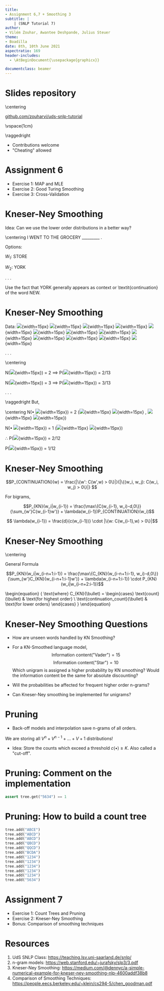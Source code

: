 ```yaml
---
title:
- Assignment 6,7 + Smoothing 3
subtitle: |
    | (SNLP Tutorial 7)
author:
- Vilém Zouhar, Awantee Deshpande, Julius Steuer
theme:
- Boadilla
date: 8th, 10th June 2021
aspectratio: 169
header-includes:
  - \AtBeginDocument{\usepackage{graphicx}}

documentclass: beamer
---
```


# Slides repository

\centering

[github.com/zouharvi/uds-snlp-tutorial](https://github.com/zouharvi/uds-snlp-tutorial)

\vspace{1cm}

\raggedright 

- Contributions welcome
- "Cheating" allowed

# Assignment 6

- Exercise 1: MAP and MLE
- Exercise 2: Good Turing Smoothing
- Exercise 3: Cross-Validation

# Kneser-Ney Smoothing

Idea: Can we use the lower order distributions in a better way?

\centering
I WENT TO THE GROCERY _________ .

Options:

$W_1$: STORE

$W_2$: YORK

. . .

Use the fact that YORK generally appears as context or \textit{continuation} of the word NEW. 

# Kneser-Ney Smoothing

Data: ![](img/banana.png){width=15px}
![](img/apple.png){width=15px}
![](img/eggplant.png){width=15px}
![](img/banana.png){width=15px}
![](img/cherries.png){width=15px}
![](img/grapes.png){width=15px}
![](img/herb.png){width=15px}
![](img/cherries.png){width=15px}
![](img/grapes.png){width=15px}
![](img/banana.png){width=15px}
![](img/cherries.png){width=15px}
![](img/grapes.png){width=15px}
![](img/apple.png){width=15px}

. . .

\centering 

N(![](img/apple.png){width=15px}) = 2 $\implies$ P(![](img/apple.png){width=15px}) = 2/13

N(![](img/grapes.png){width=15px}) = 3 $\implies$ P(![](img/grapes.png){width=15px}) = 3/13

. . .

\raggedright
But, 

\centering
N($\bullet$ ![](img/apple.png){width=15px}) = 2 (![](img/banana.png){width=15px} ![](img/apple.png){width=15px} , ![](img/grapes.png){width=15px} ![](img/apple.png){width=15px})

N($\bullet$ ![](img/grapes.png){width=15px}) = 1 (![](img/cherries.png){width=15px} ![](img/grapes.png){width=15px})

$\therefore$ P(![](img/apple.png){width=15px}) = 2/12 <!--non-circular corpus-->

P(![](img/grapes.png){width=15px}) = 1/12

# Kneser-Ney Smoothing

$$P_{CONTINUATION}(w) = \frac{|\{w': C(w',w) > 0\}|}{|\{(w_i, w_j): C(w_i, w_j) > 0\}|}  $$ 
<!--the history that precedes our word of interest-->

For bigrams,

$$P_{KN}(w_i|w_{i-1}) = \frac{\max\{C(w_{i-1}, w_i)-d,0\}}{\sum_{w'}C(w_{i-1}w')} + \lambda(w_{i-1})P_{CONTINUATION}(w_i)$$

$$ \lambda(w_{i-1}) = \frac{d}{c(w_{i-1})} \cdot |\{w: C(w_{i-1},w) > 0\}|$$ 
<!--Part 1: Normalised discount, Part 2: #times we apply normalised discount-->

# Kneser-Ney Smoothing

\centering

General Formula

$$P_{KN}(w_i|w_{i-n+1:i-1}) = \frac{\max\{C_{KN}(w_{i-n+1:i-1}, w_i)-d,0\}}{\sum_{w'}C_{KN}(w_{i-n+1:i-1}w')} + \lambda(w_{i-n+1:i-1}) \cdot P_{KN}(w_i|w_{i-n+2:i-1})$$

\begin{equation}
{ \text{where}
  C_{KN}(\bullet) = 
  \begin{cases}
  \text{count}(\bullet) & \text{for highest order} \\
  \text{continuation\_count}(\bullet) & \text{for lower orders}
  \end{cases}
}
\end{equation}

<!--Continuation count = #unique single word contexts for o -->

# Kneser-Ney Smoothing Questions

- How are unseen words handled by KN Smoothing? 
<!-- Back off to uniform distribution
https://stats.stackexchange.com/questions/114863/in-kneser-ney-smoothing-how-are-unseen-words-handled
-->

- For a KN-Smoothed language model,
$$\text{Information content("Vader")} = 15$$
$$\text{Information content("Star")} = 10$$
Which unigram is assigned a higher probability by KN smoothing? Would the information content be the same for absolute discounting?
<!-- p(vader) < p(star) -->

- Will the probabilities be affected for frequent higher order n-grams?
<!--the lower-order model is signficant only when count is small or zero in the higher-order model-->

- Can Kneser-Ney smoothing be implemented for unigrams?
<!--Kneyser-Ney is not designed for smoothing unigrams, because in this case it's nothing but additive smoothing-->

# Pruning

- Back-off models and interpolation save n-grams of all orders.

We are storing all $V^n + V^{n-1} + ... + V + 1$ distributions!

- Idea: Store the counts which exceed a threshold $c(\bullet) \geq K$. Also called a "cut-off".

# Pruning: Comment on the implementation

```python
assert tree.get("5634") == 1
```

# Pruning: How to build a count tree


```python
tree.add("ABCE")
tree.add("ABCD")
tree.add("ABCD")
tree.add("QBCD")
tree.add("QQCD")
tree.add("BCDA")
tree.add("1234")
tree.add("1234")
tree.add("1234")
tree.add("1234")
tree.add("1234")
tree.add("5634")
```


# Assignment 7

- Exercise 1: Count Trees and Pruning
- Exercise 2: Kneser-Ney Smoothing
- Bonus: Comparison of smoothing techniques

# Resources

1. UdS SNLP Class: <https://teaching.lsv.uni-saarland.de/snlp/>
2. n-gram models: <https://web.stanford.edu/~jurafsky/slp3/3.pdf>
3. Kneser-Ney Smoothing: <https://medium.com/@dennyc/a-simple-numerical-example-for-kneser-ney-smoothing-nlp-4600addf38b8>
4. Comparison of Smoothing Techniques: <https://people.eecs.berkeley.edu/~klein/cs294-5/chen_goodman.pdf>
